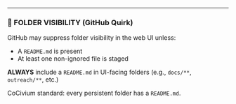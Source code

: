 ---

### 📌 FOLDER VISIBILITY (GitHub Quirk)

GitHub may suppress folder visibility in the web UI unless:
- A `README.md` is present
- At least one non-ignored file is staged

**ALWAYS** include a `README.md` in UI-facing folders (e.g., `docs/**`, `outreach/**`, etc.)

CoCivium standard: every persistent folder has a `README.md`.
